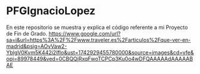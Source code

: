 # PFGIgnacioLopez
En este repositorio se muestra y explica el código referente a mi Proyecto de Fin de Grado.
https://www.google.com/url?sa=i&url=https%3A%2F%2Fwww.traveler.es%2Farticulos%2Fque-ver-en-madrid&psig=AOvVaw2-YblgV0Kvm5K442i2IfIo&ust=1742929455780000&source=images&cd=vfe&opi=89978449&ved=0CBQQjRxqFwoTCPCp3Ku0o4wDFQAAAAAdAAAAABAE
